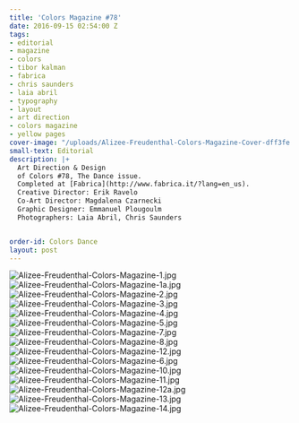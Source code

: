 ```yaml
---
title: 'Colors Magazine #78'
date: 2016-09-15 02:54:00 Z
tags:
- editorial
- magazine
- colors
- tibor kalman
- fabrica
- chris saunders
- laia abril
- typography
- layout
- art direction
- colors magazine
- yellow pages
cover-image: "/uploads/Alizee-Freudenthal-Colors-Magazine-Cover-dff3fe.jpg"
small-text: Editorial
description: |+
  Art Direction & Design
  of Colors #78, The Dance issue.
  Completed at [Fabrica](http://www.fabrica.it/?lang=en_us).
  Creative Director: Erik Ravelo
  Co-Art Director: Magdalena Czarnecki
  Graphic Designer: Emmanuel Plougoulm
  Photographers: Laia Abril, Chris Saunders


order-id: Colors Dance
layout: post
---
```


![Alizee-Freudenthal-Colors-Magazine-1.jpg](/uploads/Alizee-Freudenthal-Colors-Magazine-1.jpg)![Alizee-Freudenthal-Colors-Magazine-1a.jpg](/uploads/Alizee-Freudenthal-Colors-Magazine-1a.jpg)![Alizee-Freudenthal-Colors-Magazine-2.jpg](/uploads/Alizee-Freudenthal-Colors-Magazine-2.jpg)![Alizee-Freudenthal-Colors-Magazine-3.jpg](/uploads/Alizee-Freudenthal-Colors-Magazine-3.jpg)![Alizee-Freudenthal-Colors-Magazine-4.jpg](/uploads/Alizee-Freudenthal-Colors-Magazine-4.jpg)![Alizee-Freudenthal-Colors-Magazine-5.jpg](/uploads/Alizee-Freudenthal-Colors-Magazine-5.jpg)![Alizee-Freudenthal-Colors-Magazine-7.jpg](/uploads/Alizee-Freudenthal-Colors-Magazine-7.jpg)![Alizee-Freudenthal-Colors-Magazine-8.jpg](/uploads/Alizee-Freudenthal-Colors-Magazine-8.jpg)![Alizee-Freudenthal-Colors-Magazine-12.jpg](/uploads/Alizee-Freudenthal-Colors-Magazine-12.jpg)![Alizee-Freudenthal-Colors-Magazine-6.jpg](/uploads/Alizee-Freudenthal-Colors-Magazine-6.jpg)![Alizee-Freudenthal-Colors-Magazine-10.jpg](/uploads/Alizee-Freudenthal-Colors-Magazine-10.jpg)![Alizee-Freudenthal-Colors-Magazine-11.jpg](/uploads/Alizee-Freudenthal-Colors-Magazine-11.jpg)![Alizee-Freudenthal-Colors-Magazine-12a.jpg](/uploads/Alizee-Freudenthal-Colors-Magazine-12a.jpg)![Alizee-Freudenthal-Colors-Magazine-13.jpg](/uploads/Alizee-Freudenthal-Colors-Magazine-13.jpg)![Alizee-Freudenthal-Colors-Magazine-14.jpg](/uploads/Alizee-Freudenthal-Colors-Magazine-14.jpg)


